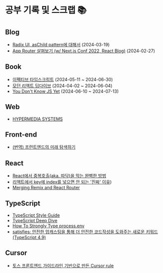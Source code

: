 # 공부 기록 및 스크랩 📚

## Blog
- [Radix UI, asChild pattern에 대해서](https://wookhyung.hashnode.dev/radix-ui-aschild-pattern) (2024-03-19)
- [App Router 살펴보기 (w/ Next.js Conf 2022, React Blog)](https://wookhyung.hashnode.dev/app-router-w-nextjs-conf-2022-react-blog) (2024-02-27)

## Book
- [이펙티브 타입스크립트](https://wookhyung.notion.site/43d54c6e06504692ac6266ab3f3576c8?pvs=4) (2024-05-11 ~ 2024-06-30)
- [모던 리액트 딥다이브](https://frontend-log.vercel.app/) (2024-04-02 ~ 2024-06-04)
- [You Don't Know JS Yet](https://github.com/thoupe/you-dont-know-js-yet-book-study) (2024-06-10 ~ 2024-07-13)

## Web
- [HYPERMEDIA SYSTEMS](https://hypermedia.systems/)

## Front-end
- [(번역) 프런트엔드의 미래 탐색하기](https://ykss.netlify.app/translation/navigating_the_future_of_frontend)

## React
- [React에서 중복호출(aka. 따닥)을 막는 완벽한 방법](https://happysisyphe.tistory.com/m/72)
- [리액트에서 key에 index를 넣으면 안 되는 '진짜' 이유](https://yozm.wishket.com/magazine/detail/2634))
- [Merging Remix and React Router](https://remix.run/blog/merging-remix-and-react-router)

## TypeScript
- [TypeScript Style Guide](https://mkosir.github.io/typescript-style-guide/#introduction)
- [TypeScript Deep Dive](https://basarat.gitbook.io/typescript/)
- [How To Strongly Type process.env](https://www.totaltypescript.com/how-to-strongly-type-process-env)
- [satisfies: 안전한 업캐스팅을 통해 더 안전한 코드작성을 도와주는 새로운 키워드(TypeScript 4.9)](https://engineering.ab180.co/stories/satisfies-safe-upcasting)

## Cursor
- [토스 프론트엔드 가이드라인 기반으로 만든 Cursor rule](https://gist.github.com/toy-crane/dde6258997519d954063a536fc72d055)
